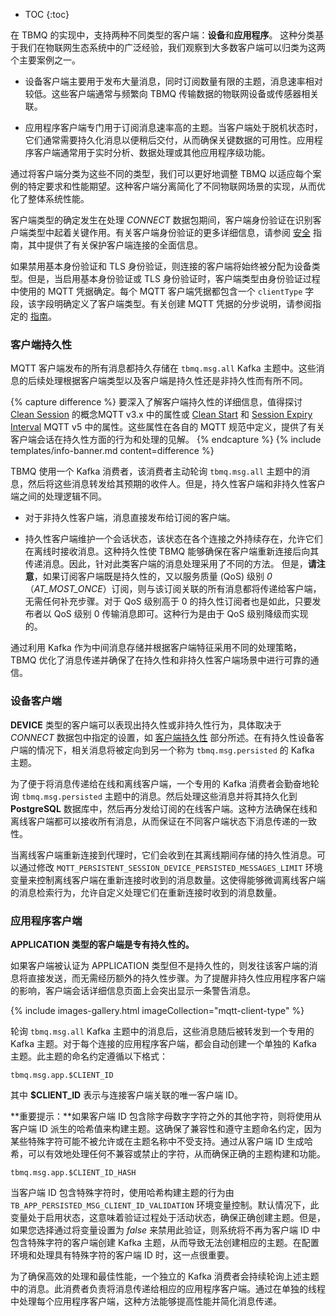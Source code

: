 * TOC
{:toc}

在 TBMQ 的实现中，支持两种不同类型的客户端：**设备**和**应用程序**。
这种分类基于我们在物联网生态系统中的广泛经验，我们观察到大多数客户端可以归类为这两个主要案例之一。

* 设备客户端主要用于发布大量消息，同时订阅数量有限的主题，消息速率相对较低。这些客户端通常与频繁向 TBMQ 传输数据的物联网设备或传感器相关联。

* 应用程序客户端专门用于订阅消息速率高的主题。当客户端处于脱机状态时，它们通常需要持久化消息以便稍后交付，从而确保关键数据的可用性。应用程序客户端通常用于实时分析、数据处理或其他应用程序级功能。

通过将客户端分类为这些不同的类型，我们可以更好地调整 TBMQ 以适应每个案例的特定要求和性能期望。这种客户端分离简化了不同物联网场景的实现，从而优化了整体系统性能。

客户端类型的确定发生在处理 _CONNECT_ 数据包期间，客户端身份验证在识别客户端类型中起着关键作用。有关客户端身份验证的更多详细信息，请参阅 [安全](/docs/mqtt-broker/security/) 指南，其中提供了有关保护客户端连接的全面信息。

如果禁用基本身份验证和 TLS 身份验证，则连接的客户端将始终被分配为设备类型。但是，当启用基本身份验证或 TLS 身份验证时，客户端类型由身份验证过程中使用的 MQTT 凭据确定。每个 MQTT 客户端凭据都包含一个 `clientType` 字段，该字段明确定义了客户端类型。有关创建 MQTT 凭据的分步说明，请参阅指定的 [指南](/docs/mqtt-broker/user-guide/ui/mqtt-client-credentials/)。

### 客户端持久性

MQTT 客户端发布的所有消息都持久存储在 `tbmq.msg.all` Kafka 主题中。这些消息的后续处理根据客户端类型以及客户端是持久性还是非持久性而有所不同。

{% capture difference %}
要深入了解客户端持久性的详细信息，值得探讨 [Clean Session](https://docs.oasis-open.org/mqtt/mqtt/v3.1.1/os/mqtt-v3.1.1-os.html#_Toc398718030) 的概念MQTT v3.x 中的属性或 [Clean Start](https://docs.oasis-open.org/mqtt/mqtt/v5.0/os/mqtt-v5.0-os.html#_Toc3901039) 和 [Session Expiry Interval](https://docs.oasis-open.org/mqtt/mqtt/v5.0/os/mqtt-v5.0-os.html#_Toc3901048) MQTT v5 中的属性。这些属性在各自的 MQTT 规范中定义，提供了有关客户端会话在持久性方面的行为和处理的见解。
{% endcapture %}
{% include templates/info-banner.md content=difference %}

TBMQ 使用一个 Kafka 消费者，该消费者主动轮询 `tbmq.msg.all` 主题中的消息，然后将这些消息转发给其预期的收件人。但是，持久性客户端和非持久性客户端之间的处理逻辑不同。

* 对于非持久性客户端，消息直接发布给订阅的客户端。

* 持久性客户端维护一个会话状态，该状态在各个连接之外持续存在，允许它们在离线时接收消息。这种持久性使 TBMQ 能够确保在客户端重新连接后向其传递消息。因此，针对此类客户端的消息处理采用了不同的方法。
但是，**请注意**，如果订阅客户端既是持久性的，又以服务质量 (QoS) 级别 _0_（_AT_MOST_ONCE_）订阅，则与该订阅关联的所有消息都将传递给客户端，无需任何补充步骤。对于 QoS 级别高于 0 的持久性订阅者也是如此，只要发布者以 QoS 级别 0 传输消息即可。这种行为是由于 QoS 级别降级而实现的。

通过利用 Kafka 作为中间消息存储并根据客户端特征采用不同的处理策略，TBMQ 优化了消息传递并确保了在持久性和非持久性客户端场景中进行可靠的通信。

### 设备客户端

**DEVICE** 类型的客户端可以表现出持久性或非持久性行为，具体取决于 _CONNECT_ 数据包中指定的设置，如 [客户端持久性](#client-persistence) 部分所述。在有持久性设备客户端的情况下，相关消息将被定向到另一个称为 `tbmq.msg.persisted` 的 Kafka 主题。

为了便于将消息传递给在线和离线客户端，一个专用的 Kafka 消费者会勤奋地轮询 `tbmq.msg.persisted` 主题中的消息。然后处理这些消息并将其持久化到 **PostgreSQL** 数据库中，然后再分发给订阅的在线客户端。这种方法确保在线和离线客户端都可以接收所有消息，从而保证在不同客户端状态下消息传递的一致性。

当离线客户端重新连接到代理时，它们会收到在其离线期间存储的持久性消息。可以通过修改 `MQTT_PERSISTENT_SESSION_DEVICE_PERSISTED_MESSAGES_LIMIT` 环境变量来控制离线客户端在重新连接时收到的消息数量。这使得能够微调离线客户端的消息检索行为，允许自定义处理它们在重新连接时收到的消息数量。

### 应用程序客户端

**APPLICATION 类型的客户端是专有持久性的。**

如果客户端被认证为 APPLICATION 类型但不是持久性的，则发往该客户端的消息将直接发送，而无需经历额外的持久性步骤。为了提醒非持久性应用程序客户端的影响，客户端会话详细信息页面上会突出显示一条警告消息。

{% include images-gallery.html imageCollection="mqtt-client-type" %}

轮询 `tbmq.msg.all` Kafka 主题中的消息后，这些消息随后被转发到一个专用的 Kafka 主题。对于每个连接的应用程序客户端，都会自动创建一个单独的 Kafka 主题。此主题的命名约定遵循以下格式：

```
tbmq.msg.app.$CLIENT_ID
```

其中 **$CLIENT_ID** 表示与连接客户端关联的唯一客户端 ID。

**重要提示：**如果客户端 ID 包含除字母数字字符之外的其他字符，则将使用从客户端 ID 派生的哈希值来构建主题。这确保了兼容性和遵守主题命名约定，因为某些特殊字符可能不被允许或在主题名称中不受支持。通过从客户端 ID 生成哈希，可以有效地处理任何不兼容或禁止的字符，从而确保正确的主题构建和功能。

```
tbmq.msg.app.$CLIENT_ID_HASH
```

当客户端 ID 包含特殊字符时，使用哈希构建主题的行为由 `TB_APP_PERSISTED_MSG_CLIENT_ID_VALIDATION` 环境变量控制。默认情况下，此变量处于启用状态，这意味着验证过程处于活动状态，确保正确创建主题。但是，如果您选择通过将变量设置为 _false_ 来禁用此验证，则系统将不再为客户端 ID 中包含特殊字符的客户端创建 Kafka 主题，从而导致无法创建相应的主题。在配置环境和处理具有特殊字符的客户端 ID 时，这一点很重要。

为了确保高效的处理和最佳性能，一个独立的 Kafka 消费者会持续轮询上述主题中的消息。此消费者负责将消息传递给相应的应用程序客户端。通过在单独的线程中处理每个应用程序客户端，这种方法能够提高性能并简化消息传递。